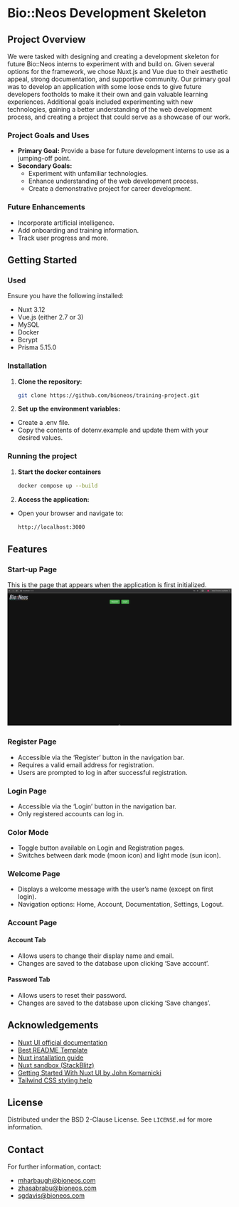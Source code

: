 # Bio::Neos Development Skeleton

## Project Overview
We were tasked with designing and creating a development skeleton for future Bio::Neos interns to experiment with and build on. Given several options for the framework, we chose Nuxt.js and Vue due to their aesthetic appeal, strong documentation, and supportive community. Our primary goal was to develop an application with some loose ends to give future developers footholds to make it their own and gain valuable learning experiences. Additional goals included experimenting with new technologies, gaining a better understanding of the web development process, and creating a project that could serve as a showcase of our work.

### Project Goals and Uses
- **Primary Goal:** Provide a base for future development interns to use as a jumping-off point.
- **Secondary Goals:**
  - Experiment with unfamiliar technologies.
  - Enhance understanding of the web development process.
  - Create a demonstrative project for career development.

### Future Enhancements
- Incorporate artificial intelligence.
- Add onboarding and training information.
- Track user progress and more.

## Getting Started

### Used 
Ensure you have the following installed:
- Nuxt 3.12
- Vue.js (either 2.7 or 3)
- MySQL
- Docker
- Bcrypt
- Prisma 5.15.0

### Installation

1. **Clone the repository:**

   ```sh
   git clone https://github.com/bioneos/training-project.git
   ```
2. **Set up the environment variables:**
- Create a .env file.
- Copy the contents of dotenv.example and update them with your desired values.

### Running the project

1. **Start the docker containers**

    ```sh 
    docker compose up --build 
    ```

2. **Access the application:**
- Open your browser and navigate to:
    ```sh
    http://localhost:3000
    ```

## Features

### Start-up Page
This is the page that appears when the application is first initialized.
![Start-up page](https://github.com/bioneos/training-project/blob/devel/Training-Project/README%20images/startup.png)

### Register Page
- Accessible via the ‘Register’ button in the navigation bar.
- Requires a valid email address for registration.
- Users are prompted to log in after successful registration.

### Login Page
- Accessible via the ‘Login’ button in the navigation bar.
- Only registered accounts can log in.

### Color Mode
- Toggle button available on Login and Registration pages.
- Switches between dark mode (moon icon) and light mode (sun icon).

### Welcome Page
- Displays a welcome message with the user’s name (except on first login).
- Navigation options: Home, Account, Documentation, Settings, Logout.

### Account Page

#### Account Tab
- Allows users to change their display name and email.
- Changes are saved to the database upon clicking ‘Save account’.

#### Password Tab
- Allows users to reset their password.
- Changes are saved to the database upon clicking ‘Save changes’.



## Acknowledgements
- [Nuxt UI official documentation](https://ui.nuxt.com/getting-started)
- [Best README Template](https://github.com/othneildrew/Best-README-Template)
- [Nuxt installation guide](https://nuxt.com/docs/getting-started/installation#play-online)
- [Nuxt sandbox (StackBlitz)](https://stackblitz.com/github/nuxt/starter/tree/v3?file=README.md)
- [Getting Started With Nuxt UI by John Komarnicki](https://www.youtube.com/watch?v=SE_ysS_ZXbk&t=1272s)
- [Tailwind CSS styling help](https://tailwindcss.com/docs/flex-basis)

## License
Distributed under the BSD 2-Clause License. See `LICENSE.md` for more information.

## Contact
For further information, contact:
- [mharbaugh@bioneos.com](mailto:mharbaugh@bioneos.com)
- [zhasabrabu@bioneos.com](mailto:zhasabrabu@bioneos.com)
- [sgdavis@bioneos.com](mailto:sgdavis@bioneos.com)
